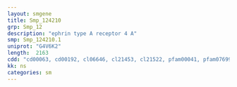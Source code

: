 ```yaml
---
layout: smgene
title: Smp_124210
grp: Smp_12
description: "ephrin type A receptor 4 A"
smp: Smp_124210.1
uniprot: "G4V6K2"
length:  2163
cdd: "cd00063, cd00192, cl06646, cl21453, cl21522, pfam00041, pfam07699, pfam07714, smart00060, smart00221"
kk: ns
categories: sm
---
```

